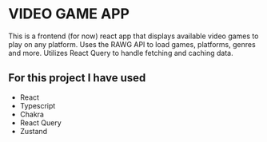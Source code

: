 # VIDEO GAME APP

This is a frontend (for now) react app that displays available video games to play on any platform. Uses the RAWG API to load games, platforms, genres and more.
Utilizes React Query to handle fetching and caching data.

## For this project I have used

- React
- Typescript
- Chakra
- React Query
- Zustand
